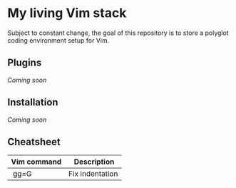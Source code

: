 # My living Vim stack
Subject to constant change, the goal of this repository is to store a polyglot coding environment setup for Vim.

## Plugins
_Coming soon_

## Installation
_Coming soon_

## Cheatsheet
| Vim command | Description     |
|-------------|-----------------|
| gg=G        | Fix indentation |        
